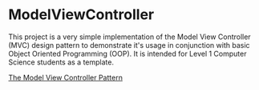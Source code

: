 # ModelViewController
This project is a very simple implementation of the Model View Controller (MVC) design pattern to demonstrate it's usage in conjunction with basic Object Oriented Programming (OOP). It is intended for Level 1 Computer Science students as a template.

[The Model View Controller Pattern](https://en.wikipedia.org/wiki/Model%E2%80%93view%E2%80%93controller)

